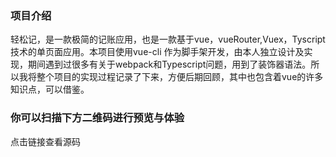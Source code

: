 ### 项目介绍
轻松记，是一款极简的记账应用，也是一款基于vue，vueRouter,Vuex，Tyscript技术的单页面应用。本项目使用vue-cli 作为脚手架开发，由本人独立设计及实现，期间遇到过很多有关于webpack和Typescript问题，用到了装饰器语法。所以我将整个项目的实现过程记录了下来，方便后期回顾，其中也包含着vue的许多知识点，可以借鉴。

### 你可以扫描下方二维码进行预览与体验

点击链接查看源码
